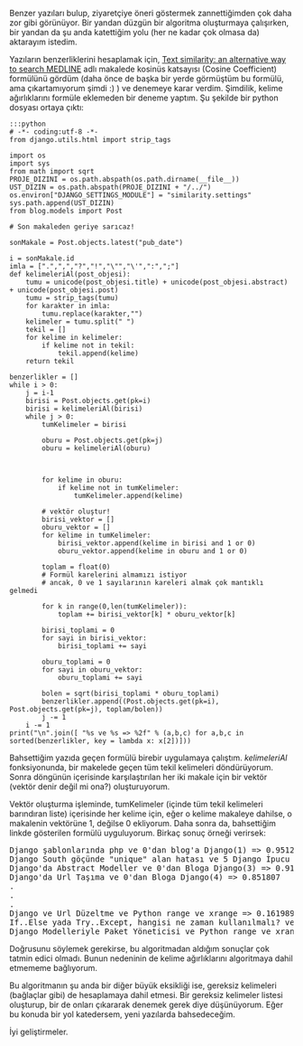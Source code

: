 <!--
.. date: 2011-08-19 11:13:00
.. description: Blog yazılımlarında ilgili makale bulmak için çeşitli yöntemler var. Bu yazıda, dökümanlar arasında benzerlik skoru oluşturan bir algoritma denemesi yapılıyor.
.. slug: benzer-yazi-analizi
.. title: Benzer yazı analizi 1
-->


Benzer yazıları bulup, ziyaretçiye öneri göstermek zannettiğimden çok
daha zor gibi görünüyor. Bir yandan düzgün bir algoritma oluşturmaya
çalışırken, bir yandan da şu anda katettiğim yolu (her ne kadar çok
olmasa da) aktarayım istedim.

Yazıların benzerliklerini hesaplamak için, [Text similarity: an
alternative way to search MEDLINE][] adlı makalede kosinüs katsayısı
(Cosine Coefficient) formülünü gördüm (daha önce de başka bir yerde
görmüştüm bu formülü, ama çıkartamıyorum şimdi :) ) ve denemeye karar
verdim. Şimdilik, kelime ağırlıklarını formüle eklemeden bir deneme
yaptım. Şu şekilde bir python dosyası ortaya çıktı: <!-- TEASER_END -->

	:::python
	# -*- coding:utf-8 -*-
	from django.utils.html import strip_tags

	import os
	import sys
	from math import sqrt
	PROJE_DIZINI = os.path.abspath(os.path.dirname(__file__))
	UST_DIZIN = os.path.abspath(PROJE_DIZINI + "/../")
	os.environ["DJANGO_SETTINGS_MODULE"] = "similarity.settings"
	sys.path.append(UST_DIZIN)
	from blog.models import Post

	# Son makaleden geriye sarıcaz!

	sonMakale = Post.objects.latest("pub_date")

	i = sonMakale.id
	imla = [".",",","?","!","\"","\'",":",";"]
	def kelimeleriAl(post_objesi):
		tumu = unicode(post_objesi.title) + unicode(post_objesi.abstract) + unicode(post_objesi.post)
		tumu = strip_tags(tumu)
		for karakter in imla:
			tumu.replace(karakter,"")
		kelimeler = tumu.split(" ")
		tekil = []
		for kelime in kelimeler:
			if kelime not in tekil:
				tekil.append(kelime)
		return tekil

	benzerlikler = []
	while i > 0:
		j = i-1
		birisi = Post.objects.get(pk=i)
		birisi = kelimeleriAl(birisi)
		while j > 0:
			tumKelimeler = birisi
			
			oburu = Post.objects.get(pk=j)
			oburu = kelimeleriAl(oburu)
			
			
			
			for kelime in oburu:
				if kelime not in tumKelimeler:
					tumKelimeler.append(kelime)
			
			# vektör oluştur!
			birisi_vektor = []
			oburu_vektor = []
			for kelime in tumKelimeler:
				birisi_vektor.append(kelime in birisi and 1 or 0)
				oburu_vektor.append(kelime in oburu and 1 or 0)
			
			toplam = float(0)
			# Formül karelerini almamızı istiyor
			# ancak, 0 ve 1 sayılarının kareleri almak çok mantıklı gelmedi

			for k in range(0,len(tumKelimeler)):
				toplam += birisi_vektor[k] * oburu_vektor[k]
			
			birisi_toplami = 0
			for sayi in birisi_vektor:
				birisi_toplami += sayi
			
			oburu_toplami = 0
			for sayi in oburu_vektor:
				oburu_toplami += sayi
			
			bolen = sqrt(birisi_toplami * oburu_toplami)
			benzerlikler.append((Post.objects.get(pk=i), Post.objects.get(pk=j), toplam/bolen))
			j -= 1
		i -= 1
	print("\n".join([ "%s ve %s => %2f" % (a,b,c) for a,b,c in sorted(benzerlikler, key = lambda x: x[2])]))

Bahsettiğim yazıda geçen formülü birebir uygulamaya çalıştım.
*kelimeleriAl* fonksiyonunda, bir makelede geçen tüm tekil kelimeleri
döndürüyorum. Sonra döngünün içerisinde karşılaştırılan her iki makale
için bir vektör (vektör denir değil mi ona?) oluşturuyorum.

Vektör oluşturma işleminde, tumKelimeler (içinde tüm tekil kelimeleri
barındıran liste) içerisinde her kelime için, eğer o kelime makaleye
dahilse, o makalenin vektörüne 1, değilse 0 ekliyorum. Daha sonra da,
bahsettiğim linkde gösterilen formülü uyguluyorum. Birkaç sonuç örneği
verirsek:

<pre>
Django şablonlarında php ve 0'dan blog'a Django(1) => 0.951225
Django South göçünde "unique" alan hatası ve 5 Django İpucu => 0.923972
Django'da Abstract Modeller ve 0'dan Bloga Django(3) => 0.917118
Django'da Url Taşıma ve 0'dan Bloga Django(4) => 0.851807
.
.
.
Django ve Url Düzeltme ve Python range ve xrange => 0.161989
If..Else yada Try..Except, hangisi ne zaman kullanılmalı? ve Python range ve xrange => 0.158546
Django Modelleriyle Paket Yöneticisi ve Python range ve xrange => 0.155110
</pre>
Doğrusunu söylemek gerekirse, bu algoritmadan aldığım sonuçlar çok
tatmin edici olmadı. Bunun nedeninin de kelime ağırlıklarını algoritmaya
dahil etmememe bağlıyorum.

Bu algoritmanın şu anda bir diğer büyük eksikliği ise, gereksiz
kelimeleri (bağlaçlar gibi) de hesaplamaya dahil etmesi. Bir gereksiz
kelimeler listesi oluşturup, bir de onları çıkararak denemek gerek diye
düşünüyorum. Eğer bu konuda bir yol katedersem, yeni yazılarda
bahsedeceğim.

İyi geliştirmeler.

  [Text similarity: an alternative way to search MEDLINE]: http://bioinformatics.oxfordjournals.org/content/22/18/2298.long